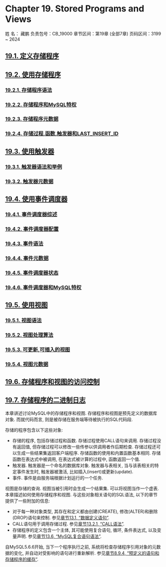 # Chapter 19. Stored Programs and Views

姓 名：  藏鹏
负责包号：CB_19000
章节区间：第19章 (全部7章)
页码区间：3199 ~ 2624

## [19.1. 定义存储程序](./19.1.0_Defining_Stored_Programs.md)
## [19.2. 使用存储程序](./19.2.0_Using_Stored_Routines.md)
### [19.2.1. 存储程序语法](./19.2.1_Stored_Routine_Syntax.md)
### [19.2.2. 存储程序和MySQL特权](./19.2.2_Stored_Routines_and_MySQL_Privileges.md)
### [19.2.3. 存储程序元数据](./19.2.3_Stored_Routine_Metadata.md)
### [19.2.4. 存储过程,函数,触发器和LAST_INSERT_ID](./19.2.4_Stored_Procedures_Functions_Triggers_and_LAST_INSERT_ID.md)
## [19.3. 使用触发器](./19.3.0_Using_Triggers.md)
### [19.3.1. 触发器语法和举例](./19.3.1_Trigger_Syntax_and_Examples.md)
### [19.3.2. 触发器元数据](./19.3.2_Trigger_Metadata.md)
## [19.4. 使用事件调度器](./19.4.0_Using_the_Event_Scheduler.md)
### [19.4.1. 事件调度器综述](./19.4.1_Event_Scheduler_Overview.md)
### [19.4.2. 事件调度器配置](./19.4.2_Event_Scheduler_Configuration.md)
### [19.4.3. 事件语法](./19.4.3_Event_Syntax.md)
### [19.4.4. 事件元数据](./19.4.4_Event_Metadata.md)
### [19.4.5. 事件调度器状态	](./19.4.5_Event_Scheduler_Status.md)
### [19.4.6. 事件调度器和MySQL特权](./19.4.6_The_Event_Scheduler_and_MySQL_Privileges.md)
## [19.5. 使用视图](./19.5.0_Using_Views.md)
### [19.5.1. 视图语法](./19.5.1_View_Syntax.md)
### [19.5.2. 视图处理算法](./19.5.2_View_Processing_Algorithms.md)
### [19.5.3. 可更新,可插入的视图](./19.5.3_Updatable_and_Insertable_Views.md)
### [19.5.4. 视图元数据](./19.5.4_View_Metadata.md)
## [19.6. 存储程序和视图的访问控制](./19.6.0_Access_Control_for_Stored_Programs_and_Views.md)
## [19.7. 存储程序的二进制日志](./19.7.0_Binary_Logging_of_Stored_Programs.md)

本章讲述讨论MySQL中的存储程序和视图. 存储程序和视图是预先定义的数据库对象. 而就代码而言, 则是被存储在服务端等待被执行的SQL代码段.

存储的程序包含以下这些对象:

* 存储的程序, 包括存储过程和函数. 存储过程使用CALL语句来调用. 存储过程没有返回值, 但存储过程可以修改一些传参以供调用者作后期检查. 存储过程还可以生成一些结果集返回客户端程序. 存储函数的使用和内置函数基本相同. 存储函数在表达式中被调用, 在表达式被计算的过程中, 函数返回一个值. 
* 触发器. 触发器是一个命名的数据库对象. 触发器与表相关, 当与该表相关的特定事件发生时, 触发器被激活, 比如插入(insert)或更新(update).
* 事件. 事件是由服务端根据计划运行的一个任务.

视图是存储的查询. 视图当被引用时会生成一个结果集. 可以将视图当作一个虚表. 
本章描述如何使用存储程序和视图. 与这些对象相关语句的SQL语法, 以下的章节提供了一些附加的信息: 

* 对于每一种对象类型, 其存在和定义都由创建(CREATE), 修改(ALTER)和删除(DROP)语句来控制. 参见[章节13.1, “数据定义语句”](../Chapter_13/13.1.0_Data_Definition_Statements.md). 
* CALL语句用于调用存储过程. 参见[章节13.2.1, “CALL语法”](../Chapter_13/13.2.1_CALL_Syntax.md).
* 存储程序的定义包含一个主体, 其可能使用复合语句, 循环, 条件表达式, 以及变量声明. 参见[章节13.6, “MySQL复合语句语法”](../Chapter_13/13.6.0_MySQL_Compound-Statement_Syntax.md).

自MySQL5.6.6开始, 当下一个程序执行之前, 系统将检查存储程序引用对象的元数据的变化, 并自动对受影响的语句进行重新解析. 参见[章节8.9.4, “预定义的语句和存储程序的缓存”](../Chapter_08/8.9.4_Caching_of_Prepared_Statements_and_Stored_Programs.md). 